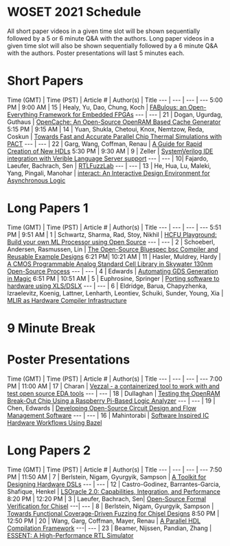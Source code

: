 # WOSET 2021 Schedule

All short paper videos in a given time slot will be shown sequentially followed by a 5 or 6 minute Q&A with the authors. Long paper videos in a given time slot will also be shown sequentially followed by a 6 minute Q&A with the authors. Poster presentations will last 5 minutes each.


# Short Papers

Time (GMT) | Time (PST) | Article # | Author(s) | Title
--- | ---  | --- | --- 
5:00 PM | 9:00 AM | 15 | Healy, Yu, Dao, Chung, Koch | [FABulous: an Open-Everything Framework for Embedded FPGAs](https://woset-workshop.github.io/WOSET2021.html#article-15)
--- | --- | 21 | Dogan, Ugurdag, Guthaus | [OpenCache: An Open-Source OpenRAM Based Cache Generator](https://woset-workshop.github.io/WOSET2021.html#article-21)
5:15 PM | 9:15 AM | 14 | Yuan, Shukla, Chetoui, Knox, Nemtzow, Reda,  Coskun | [Towards Fast and Accurate Parallel Chip Thermal Simulations with PACT](https://woset-workshop.github.io/WOSET2021.html#article-14)
--- | --- | 22 | Garg, Wang, Coffman, Renau | [A Guide for Rapid Creation of New HDLs](https://woset-workshop.github.io/WOSET2021.html#article-22)
5:30 PM | 9:30 AM | 9 | Zeller | [SystemVerilog IDE integration with Verible Language Server support](https://woset-workshop.github.io/WOSET2021.html#article-9)
--- | --- | 10| Fajardo, Laeufer, Bachrach, Sen | [RTLFuzzLab](https://woset-workshop.github.io/WOSET2021.html#article-10)
--- | --- | 13 | He, Hua, Lu, Maleki, Yang, Pingali, Manohar | [interact: An Interactive Design Environment for Asynchronous Logic](https://woset-workshop.github.io/WOSET2021.html#article-13)

 
# Long Papers 1

Time (GMT) | Time (PST) | Article # | Author(s) | Title
--- | ---  | --- | --- 
5:51 PM | 9:51 AM | 1 | Schwartz, Sharma, Rad, Stoy, Nikhil | [HCFU Playground: Build your own ML Processor using Open Source](https://woset-workshop.github.io/WOSET2021.html#article-1)
--- | --- | 2 | Schoeberl, Andersen, Rasmussen, Lin | [The Open-Source Bluespec bsc Compiler and Reusable Example Designs](https://woset-workshop.github.io/WOSET2021.html#article-2)
6:21 PM| 10:21 AM | 11 | Hasler, Muldrey, Hardy | [A CMOS Programmable Analog Standard Cell Library in Skywater 130nm Open-Source Process](https://woset-workshop.github.io/WOSET2021.html#article-11)
--- | --- | 4 | Edwards | [Automating GDS Generation in Magic](https://woset-workshop.github.io/WOSET2021.html#article-4)
6:51 PM | 10:51 AM | 5 | Euphrosine, Springer | [Porting software to hardware using XLS/DSLX](https://woset-workshop.github.io/WOSET2021.html#article-5)
--- | --- | 6 | Eldridge, Barua, Chapyzhenka, Izraelevitz, Koenig, Lattner, Lenharth, Leontiev, Schuiki, Sunder, Young, Xia | [MLIR as Hardware Compiler Infrastructure](https://woset-workshop.github.io/WOSET2021.html#article-6)

# 9 Minute Break

# Poster Presentations 

Time (GMT) | Time (PST) | Article # | Author(s) | Title
--- | ---  | --- | --- 
7:00 PM | 11:00 AM | 17 | Charan | [Vezzal - a containerized tool to work with and test open source EDA tools](https://woset-workshop.github.io/WOSET2021.html#article-17)
--- | --- | 18 | Dullaghan | [Testing the OpenRAM Break-Out Chip Using a Raspberry Pi-Based Logic Analyzer](https://woset-workshop.github.io/WOSET2021.html#article-18)
--- | --- | 19 | Chen, Edwards | [Developing Open-Source Circuit Design and Flow Management Software](https://woset-workshop.github.io/WOSET2021.html#article-19)
--- | --- | 16 | Mahintorabi | [Software Inspired IC Hardware Workflows Using Bazel](https://woset-workshop.github.io/WOSET2021.html#article-16)

# Long Papers 2

Time (GMT) | Time (PST) | Article # | Author(s) | Title
--- | ---  | --- | --- 
7:50 PM | 11:50 AM | 7 | Berlstein, Nigam, Gyurgyik, Sampson | [A Toolkit for Designing Hardware DSLs](https://woset-workshop.github.io/WOSET2021.html#article-7)
--- | --- | 12 | Castro-Godinez, Barrantes-Garcia, Shafique, Henkel | [LSOracle 2.0: Capabilities, Integration, and Performance](https://woset-workshop.github.io/WOSET2021.html#article-12)
8:20 PM | 12:20 PM | 3 | Laeufer, Bachrach, Sen| [Open-Source Formal Verification for Chisel](https://woset-workshop.github.io/WOSET2021.html#article-3)
---| --- | 8 | Berlstein, Nigam, Gyurgyik, Sampson | [Towards Functional Coverage-Driven Fuzzing for Chisel Designs](https://woset-workshop.github.io/WOSET2021.html#article-8)
8:50 PM | 12:50 PM | 20 | Wang, Garg, Coffman, Mayer, Renau | [A Parallel HDL Compilation Framework](https://woset-workshop.github.io/WOSET2021.html#article-20)
---| --- | 23 | Beamer, Nijssen, Pandian, Zhang | [ESSENT: A High-Performance RTL Simulator](https://woset-workshop.github.io/WOSET2021.html#article-23)

